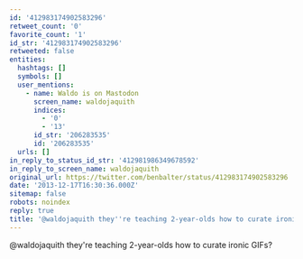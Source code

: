 ```yaml
---
id: '412983174902583296'
retweet_count: '0'
favorite_count: '1'
id_str: '412983174902583296'
retweeted: false
entities:
  hashtags: []
  symbols: []
  user_mentions:
    - name: Waldo is on Mastodon
      screen_name: waldojaquith
      indices:
        - '0'
        - '13'
      id_str: '206283535'
      id: '206283535'
  urls: []
in_reply_to_status_id_str: '412981986349678592'
in_reply_to_screen_name: waldojaquith
original_url: https://twitter.com/benbalter/status/412983174902583296
date: '2013-12-17T16:30:36.000Z'
sitemap: false
robots: noindex
reply: true
title: '@waldojaquith they''re teaching 2-year-olds how to curate ironic GIFs?'
---
```


@waldojaquith they're teaching 2-year-olds how to curate ironic GIFs?